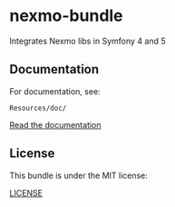nexmo-bundle
============
Integrates Nexmo libs in Symfony 4 and 5


Documentation
-------------

For documentation, see:

    Resources/doc/

[Read the documentation](https://github.com/javihgil/nexmo-bundle/blob/master/Resources/doc/index.md)


License
-------

This bundle is under the MIT license:

[LICENSE](https://github.com/javihgil/nexmo-bundle/blob/master/LICENSE)
